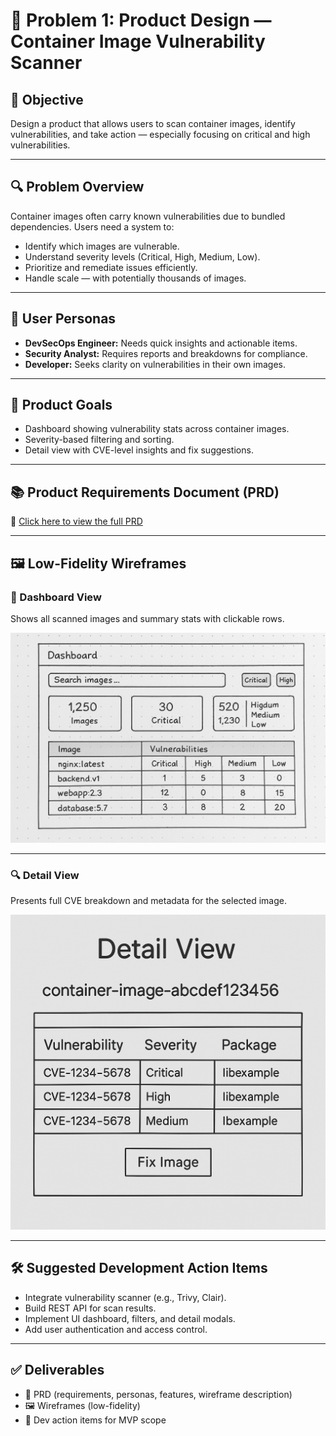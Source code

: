 # 🧱 Problem 1: Product Design — Container Image Vulnerability Scanner

## 📝 Objective
Design a product that allows users to scan container images, identify vulnerabilities, and take action — especially focusing on critical and high vulnerabilities.

---

## 🔍 Problem Overview
Container images often carry known vulnerabilities due to bundled dependencies. Users need a system to:
- Identify which images are vulnerable.
- Understand severity levels (Critical, High, Medium, Low).
- Prioritize and remediate issues efficiently.
- Handle scale — with potentially thousands of images.

---

## 👤 User Personas
- **DevSecOps Engineer:** Needs quick insights and actionable items.
- **Security Analyst:** Requires reports and breakdowns for compliance.
- **Developer:** Seeks clarity on vulnerabilities in their own images.

---

## 🎯 Product Goals
- Dashboard showing vulnerability stats across container images.
- Severity-based filtering and sorting.
- Detail view with CVE-level insights and fix suggestions.

---

## 📚 Product Requirements Document (PRD)
📄 [Click here to view the full PRD](./PRD_Container_Scanner.md)

---

## 🖼️ Low-Fidelity Wireframes

### 🧭 Dashboard View
Shows all scanned images and summary stats with clickable rows.

![Dashboard Wireframe](./wireframes/dashboard-wireframe.png)

---

### 🔍 Detail View
Presents full CVE breakdown and metadata for the selected image.

![Detail View Wireframe](./wireframes/detail-view-wireframe.png)

---

## 🛠 Suggested Development Action Items
- Integrate vulnerability scanner (e.g., Trivy, Clair).
- Build REST API for scan results.
- Implement UI dashboard, filters, and detail modals.
- Add user authentication and access control.

---

## ✅ Deliverables
- 📄 PRD (requirements, personas, features, wireframe description)
- 🖼 Wireframes (low-fidelity)
- 📌 Dev action items for MVP scope
